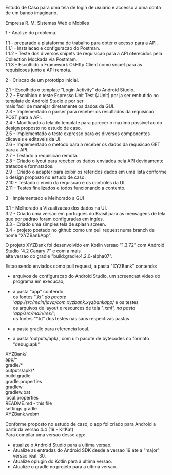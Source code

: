 Estudo de Caso para uma tela de login de usuario e accesso a uma conta de um banco imaginario.    
    
Empresa R. M. Sistemas Web e Mobiles    
    
1 - Analize do problema.    
      
1.1 - preparado a plataforma de trabalho para obter o acesso para a API.    
1.1.1 - Instalacao e configuracao do Postman.    
1.1.2 - Teste dos diversos snipets de requisicao para a API oferecidos pela Collection Mockada via Postmam.    
1.1.3 - Escolhido o Framework OkHttp Client como snipet para as requisicoes junto a API remota.    
    
2 - Criacao de um prototipo inicial.    
    
2.1 - Escolhido o template "Login Activity" do Android Studio.    
2.2 - Escolhido o teste Espresso Unit Test (JUnit) por ja ser embutido no template do Android Studio e por ser    
      mais facil de manejar diretamente os dados da GUI.    
2.3 - Implementado o parser para receber os resultados da requisicao POST para a API.    
2.4 - Modificado a tela do template para parecer o maximo possivel ao do design proposto no estudo de caso.    
2.5 - Implementado o teste expresso para os diversos componentes clicaveis e editaveis da UI.    
2.6 - Implementado o metodo para a receber os dados da requsicao GET para a API.    
2.7 - Testado a requisicao remota.    
2.8 - Criado o lyout para receber os dados enviados pela API devidamente tratados e formatados.    
2.9 - Criado o adapter para exibir os referidos dados em uma lista conforme o design proposto no estudo de caso.    
2.10 - Testado o envio da requiscao e os controles da UI.    
2.11 - Testes finalizados e todos funcionando a contento.   
    
3 - Implementado e Melhorado a GUI    
    
3.1 - Melhorado a Vizualizacao dos dados na UI.    
3.2 - Criado uma versao em portugues do Brasil para as mensagens de tela que por padrao foram configuradas em ingles.    
3.3 - Criado uma simples tela de splash screen.    
3.4 - projeto postado no github como um pull request numa branch de nome "XYZBankApp".    
    
O projeto XYZBank foi desenvolvido em Kotlin versao "1.3.72" com Android Studio "4.2 Canary 7" e com a mais    
alta versao do gradle "build:gradle:4.2.0-alpha07".    
    
Estao sendo enviados como pull request, a pasta "XYZBank" contendo:     
   - arquivos de configuracao do Android Studio, um screencast video do programa em execucao;    
    
   - a pasta "app" contendo:    
     os fontes "*.kt" do pacote 'app./src/main/java/com.xyzbank.xyzbankapp/* e os testes    
     os arquivos de layout e resources de tela "*.xml", na pasta 'app/src/main/res/*';   
     os fontes "*.kt" dos testes nas saus respectivas pastas    
    
   - a pasta gradle para referencia local.    
    
   - a pasta 'outputs/apk/', com um pacote de bytecodes no formato "debug.apk"    
    
XYZBank/    
app/*    
gradle/*    
outputs/apk/*    
build.gradle    
gradle.properties    
gradlew    
gradlew.bat    
local.properties    
README.md - this file    
settings.gradle    
XYZBank.webm    
    
    
Conforme proposto no estudo de caso, o app foi criado para Android a partir da versao 4.4 (19 - KitKat)    
Para compilar uma versao desse app:    
   - atualize o Android Studio para a ultima versao.    
   - Atualize as entradas do Android SDK desde a versao 19 ate a "major" versao real: 30.    
   - Atualize oplugin do Kotlin para a ultima versao.    
   - Atualize o gradle no projeto para a ultima versao.    
